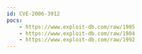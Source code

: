 ```yaml
---
id: CVE-2006-3912
pocs:
    - https://www.exploit-db.com/raw/1985
    - https://www.exploit-db.com/raw/1984
    - https://www.exploit-db.com/raw/1992
---
```

